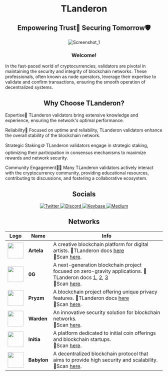 <h1 align="center">TLanderon</h1>
<h2 align="center">Empowering Trust🤝 Securing Tomorrow🛡</h2>

<p align="center">
  <img src="https://github.com/user-attachments/assets/d9f0d89e-1273-4b48-bf41-3ca361dbe7f8" alt="Screenshot_1">
</p>

<h3 align="center">Welcome!</h3>

In the fast-paced world of cryptocurrencies, validators are pivotal in maintaining the security and integrity of blockchain networks. These professionals, often known as node operators, leverage their expertise to validate and confirm transactions, ensuring the smooth operation of decentralized systems.

<h2 align="center">Why Choose TLanderon?</h2>

Expertise🔎 TLanderon validators bring extensive knowledge and experience, ensuring the network's optimal performance.</p>
Reliability🧱 Focused on uptime and reliability, TLanderon validators enhance the overall stability of the blockchain network.</p>
Strategic Staking🪙 TLanderon validators engage in strategic staking, optimizing their participation in consensus mechanisms to maximize rewards and network security.</p>
Community Engagement🧑‍💻 Many TLanderon validators actively interact with the cryptocurrency community, providing educational resources, contributing to discussions, and fostering a collaborative ecosystem.</p>

<h2 align="center">Socials</h2>

<p align="center">
  <a href="https://x.com/TLanderon">
    <img src="https://img.shields.io/badge/Twitter-FFFFFF?style=for-the-badge&logo=twitter&logoColor=white&color=006400&labelColor=006400&labelWidth=250" alt="Twitter">
  </a>
  <a href="https://discord.com/users/959304839932821634">
    <img src="https://img.shields.io/badge/Discord-FFFFFF?style=for-the-badge&logo=discord&logoColor=white&color=006400&labelColor=006400&labelWidth=250" alt="Discord">
  </a>
  <a href="https://keybase.io/landeron">
    <img src="https://img.shields.io/badge/Keybase-FFFFFF?style=for-the-badge&logo=keybase&logoColor=white&color=006400&labelColor=006400&labelWidth=250" alt="Keybase">
  </a>
  <a href="https://medium.com/@TLanderon">
    <img src="https://img.shields.io/badge/Medium-FFFFFF?style=for-the-badge&logo=medium&logoColor=white&color=006400&labelColor=006400&labelWidth=250" alt="Medium">
  </a>
</p>

<h2 align="center">Networks</h2>

| Logo | Name | Info |
|------|------------------|----------|
| <img src="https://assets.nodes.guru/b8170a94-d1b8-4a9d-935a-594519ee7490.svg" width="50"/> | **Artela** | A creative blockchain platform for digital artists. 📄TLanderon docs [here](https://medium.com/@TLanderon/artela-network-node-17c9b46d7ca3)<br>🔎Scan [here](https://testnet.itrocket.net/artela/staking/artvaloper1vfnyqh08tr0vwy74y4p3g03dhs0qxsyujp6ass). |
| <img src="https://assets.nodes.guru/2089de70-073f-4c50-94a1-05cc9fa6a5cd.svg" width="50"/> | **0G** | A next-generation blockchain project focused on zero-gravity applications. 📄TLanderon docs [1](https://medium.com/@TLanderon/kasus-untuk-rantai-komunitas-48edf8561741), [2](https://medium.com/@TLanderon/%C3%BChenduse-ahelatega-seotud-juhtumid-7502e9b62df8), [3](https://medium.com/@TLanderon/0g-node-33f6ebd62a6f)<br>🔎Scan [here](https://testnet.0g.explorers.guru/validator/0gvaloper1ezkylws2hf5yhryugxmlxy23kat366zw48nygw). |
| <img src="https://s2.coinmarketcap.com/static/img/coins/200x200/1681.png" width="50"/> | **Pryzm** | A blockchain project offering unique privacy features. 📄TLanderon docs [here](https://medium.com/@TLanderon/deploys-node-in-pryzm-project-f5a943e66bc6)<br>🔎Scan [here](https://testnet.itrocket.net/pryzm/staking/pryzmvaloper1t76tufmmtukymlfntfynpsuy9z3thpke4nkaad). |
| <img src="https://assets.nodes.guru/f3c59e81-f6c1-4af1-a358-636d01b5f11c.svg" width="50"/> | **Warden** | An innovative security solution for blockchain networks. <br>🔎Scan [here](https://testnet.warden.explorers.guru/validator/wardenvaloper1dhg4k47lp5r62chqg4qse0l20w8cmgvgsz9aur). |
| <img src="https://assets.nodes.guru/8aae094c-7ac8-4f9f-8924-7f73021f3d1b.svg" width="50"/> | **Initia** | A platform dedicated to initial coin offerings and blockchain startups. <br>🔎Scan [here](https://scan.initia.tech/initiation-1/validators/initvaloper10yh7kzzwr4czmps8as9ng8r2drl48pfqe6slwz). |
| <img src="https://assets.nodes.guru/ec5864e3-e423-4cd9-9dd8-e53841cbc700.svg" width="50"/> | **Babylon** | A decentralized blockchain protocol that aims to provide high security and scalability. <br>🔎Scan [here](https://testnet.babylon.explorers.guru/validator/bbnvaloper1ldw4hu9t6qemn9xd7rjjdkv64k69dy2wamtqc5). |

